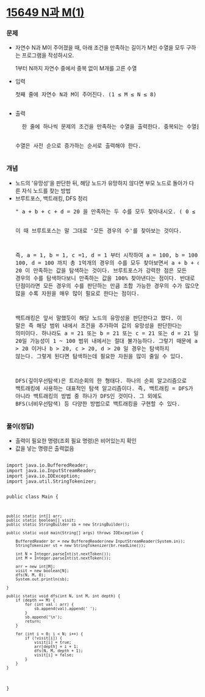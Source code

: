 # [15649 N과 M(1)](https://www.acmicpc.net/problem/15649)

<h3>문제</h3>
<ul>
  <li>자연수 N과 M이 주어졌을 때, 아래 조건을 만족하는 길이가 M인 수열을 모두 구하는 프로그램을 작성하시오.

1부터 N까지 자연수 중에서 중복 없이 M개를 고른 수열</li>
<li>입력
  <pre>
첫째 줄에 자연수 N과 M이 주어진다. (1 ≤ M ≤ N ≤ 8)
  </pre>
  </li>
<li>출력
  <pre>
  한 줄에 하나씩 문제의 조건을 만족하는 수열을 출력한다. 중복되는 수열을 여러 번 출력하면 안되며, 각 수열은 공백으로 구분해서 출력해야 한다.

수열은 사전 순으로 증가하는 순서로 출력해야 한다.
  </pre>
  </li>
</ul>

<h3>개념</h3>
<ul>
<li>노드의 '유망성'을 판단한 뒤, 해당 노드가 유망하지 않다면 부모 노드로 돌아가 다른 자식 노드를 찾는 방법</li>
<li>브루트포스, 백트래킹, DFS 정리</li>
<pre>
" a + b + c + d = 20 을 만족하는 두 수를 모두 찾아내시오. ( 0 ≤ a ,b ,c ,d < 100) "

 
이 때 브루트포스는 말 그대로 '모든 경우의 수'를 찾아보는 것이다. 

즉, a = 1, b = 1, c =1, d = 1 부터 시작하여 a = 100, b = 100, c = 100, d = 100 까지 총 1억개의 경우의 수를 모두 찾아보면서 a + b + c + d = 20 이 만족하는 값을 탐색하는 것이다. 브루트포스가 강력한 점은 모든 경우의 수를 탐색하다보니 만족하는 값을 100% 찾아낸다는 점이다. 반대로 단점이라면 모든 경우의 수를 판단하는 만큼 조합 가능한 경우의 수가 많으면 많을 수록 자원을 매우 많이 필요로 한다는 점이다.

 

백트래킹은 앞서 말했듯이 해당 노드의 유망성을 판단한다고 했다. 이 말은 즉 해당 범위 내에서 조건을 추가하여 값의 유망성을 판단한다는 의미이다. 하나라도 a = 21 또는 b = 21 또는 c = 21 또는 d = 21 일 경우 20일 가능성이 1 ~ 100 범위 내에서는 절대 불가능하다. 그렇기 때문에 a > 20 이거나 b > 20, c > 20, d > 20 일 경우는 탐색하지 않는다. 그렇게 된다면 탐색하는데 필요한 자원을 많이 줄일 수 있다.

 

DFS(깊이우선탐색)은 트리순회의 한 형태다. 하나의 순회 알고리즘으로 백트래킹에 사용하는 대표적인 탐색 알고리즘이다. 즉, 백트래킹 = DFS가 아니라 백트래킹의 방법 중 하나가 DFS인 것이다. 그 외에도 BFS(너비우선탐색) 등 다양한 방법으로 백트래킹을 구현할 수 있다. 
</pre>
</ul>


<h3>풀이(정답)</h3>
<ul>
  <li>출력이 필요한 명령(조회 필요 명령)은 비어있는지 확인</li>
  <li>값을 넣는 명령은 출력없음</li>
</ul>
<pre>
<code>
import java.io.BufferedReader;
import java.io.InputStreamReader;
import java.io.IOException;
import java.util.StringTokenizer;
 
public class Main {
 
	public static int[] arr;
	public static boolean[] visit;
	public static StringBuilder sb = new StringBuilder();
 
	public static void main(String[] args) throws IOException {
 
		BufferedReader br = new BufferedReader(new InputStreamReader(System.in));
		StringTokenizer st = new StringTokenizer(br.readLine());
 
		int N = Integer.parseInt(st.nextToken());
		int M = Integer.parseInt(st.nextToken());
 
		arr = new int[M];
		visit = new boolean[N];
		dfs(N, M, 0);
		System.out.println(sb);
 
	}
 
	public static void dfs(int N, int M, int depth) {
		if (depth == M) {
			for (int val : arr) {
				sb.append(val).append(' ');
			}
			sb.append('\n');
			return;
		}
 
		for (int i = 0; i < N; i++) {
			if (!visit[i]) {
				visit[i] = true;
				arr[depth] = i + 1;
				dfs(N, M, depth + 1);
				visit[i] = false;
			}
		}
	}
 
}
</code>
</pre>

